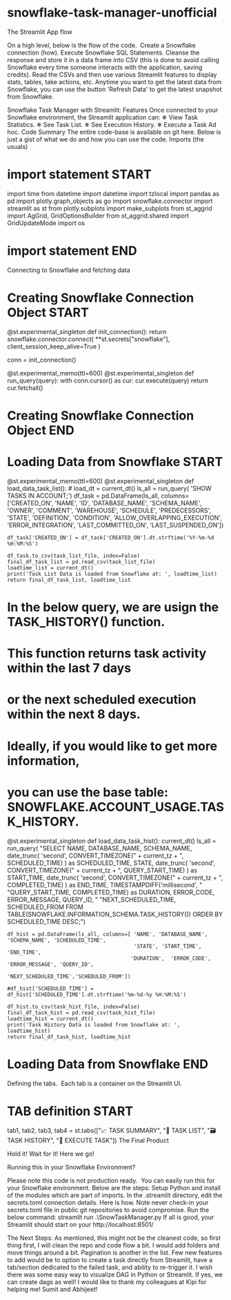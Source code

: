 # snowflake-task-manager-unofficial
The Streamlit App flow

On a high level, below is the flow of the code. 
Create a Snowflake connection (how).
Execute Snowflake SQL Statements.
Cleanse the response and store it in a data frame into CSV (this is done to avoid calling Snowflake every time someone interacts with the application, saving credits).
Read the CSVs and then use various Streamlit features to display stats, tables, take actions, etc.
Anytime you want to get the latest data from Snowflake, you can use the button 'Refresh Data' to get the latest snapshot from Snowflake.

Snowflake Task Manager with Streamlit: Features
Once connected to your Snowflake environment, the Streamlit application can:
❄ View Task Statistics.
❄ See Task List.
❄ See Execution History.
❄ Execute a Task Ad hoc.
Code Summary
The entire code-base is available on git here. Below is just a gist of what we do and how you can use the code.
Imports (the usuals)
# import statement START
import time
from datetime import datetime
import tzlocal
import pandas as pd
import plotly.graph_objects as go
import snowflake.connector
import streamlit as st
from plotly.subplots import make_subplots
from st_aggrid import AgGrid, GridOptionsBuilder
from st_aggrid.shared import GridUpdateMode
import os
# import statement END
Connecting to Snowflake and fetching data
# Creating Snowflake Connection Object START
@st.experimental_singleton
def init_connection():
    return snowflake.connector.connect(
        **st.secrets["snowflake"], client_session_keep_alive=True
    )

conn = init_connection()

@st.experimental_memo(ttl=600)
@st.experimental_singleton
def run_query(query):
    with conn.cursor() as cur:
        cur.execute(query)
        return cur.fetchall()

# Creating Snowflake Connection Object END

# Loading Data from Snowflake START
@st.experimental_memo(ttl=600)
@st.experimental_singleton
def load_data_task_list():
    # load_dt = current_dt()
    ls_all = run_query(
        'SHOW TASKS IN ACCOUNT;')
    df_task = pd.DataFrame(ls_all,
                           columns=['CREATED_ON', 'NAME', 'ID', 'DATABASE_NAME', 'SCHEMA_NAME', 'OWNER', 'COMMENT',
                                    'WAREHOUSE', 'SCHEDULE', 'PREDECESSORS', 'STATE', 'DEFINITION', 'CONDITION',
                                    'ALLOW_OVERLAPPING_EXECUTION', 'ERROR_INTEGRATION', 'LAST_COMMITTED_ON',
                                    'LAST_SUSPENDED_ON'])

    df_task['CREATED_ON'] = df_task['CREATED_ON'].dt.strftime('%Y-%m-%d %H:%M:%S')

    df_task.to_csv(task_list_file, index=False)
    final_df_task_list = pd.read_csv(task_list_file)
    loadtime_list = current_dt()
    print('Task List Data is loaded from Snowflake at: ', loadtime_list)
    return final_df_task_list, loadtime_list

# In the below query, we are usign the TASK_HISTORY() function. 
# This function returns task activity within the last 7 days
# or the next scheduled execution within the next 8 days.
# Ideally, if you would like to get more information, 
# you can use the base table: SNOWFLAKE.ACCOUNT_USAGE.TASK_HISTORY.

@st.experimental_singleton
def load_data_task_hist():
    current_dt()
    ls_all = run_query(
        "SELECT NAME, DATABASE_NAME,  SCHEMA_NAME, date_trunc( 'second', CONVERT_TIMEZONE(" + current_tz +
        ", SCHEDULED_TIME) ) as SCHEDULED_TIME, STATE, date_trunc( 'second', CONVERT_TIMEZONE(" + current_tz +
        ", QUERY_START_TIME) ) as START_TIME, date_trunc( 'second', CONVERT_TIMEZONE(" + current_tz +
        ", COMPLETED_TIME) ) as END_TIME, TIMESTAMPDIFF('millisecond', "
        "QUERY_START_TIME, COMPLETED_TIME) as DURATION, ERROR_CODE, ERROR_MESSAGE, QUERY_ID, "
        "NEXT_SCHEDULED_TIME, SCHEDULED_FROM FROM TABLE(SNOWFLAKE.INFORMATION_SCHEMA.TASK_HISTORY()) ORDER BY SCHEDULED_TIME DESC;")

    df_hist = pd.DataFrame(ls_all, columns=[ 'NAME', 'DATABASE_NAME', 'SCHEMA_NAME', 'SCHEDULED_TIME',
                                             'STATE', 'START_TIME', 'END_TIME',
                                            'DURATION',  'ERROR_CODE', 'ERROR_MESSAGE', 'QUERY_ID',
                                            'NEXT_SCHEDULED_TIME','SCHEDULED_FROM'])

    #df_hist['SCHEDULED_TIME'] = df_hist['SCHEDULED_TIME'].dt.strftime('%m-%d-%y %H:%M:%S')

    df_hist.to_csv(task_hist_file, index=False)
    final_df_task_hist = pd.read_csv(task_hist_file)
    loadtime_hist = current_dt()
    print('Task History Data is loaded from Snowflake at: ', loadtime_hist)
    return final_df_task_hist, loadtime_hist

# Loading Data from Snowflake END
Defining the tabs. 
Each tab is a container on the Streamlit UI.
# TAB definition START
tab1, tab2, tab3, tab4 = st.tabs(["📈 TASK SUMMARY", "📜 TASK LIST", "🗃 TASK HISTORY", "🏃 EXECUTE TASK"])
The Final Product

Hold it! Wait for it! Here we go!

Running this in your Snowflake Environment?

Please note this code is not production ready. 
You can easily run this for your Snowflake environment. Below are the steps:
Setup Python and install of the modules which are part of imports.
In the .streamlit directory, edit the secrets.toml connection details. Here is how. Note never check-in your secrets.toml file in public git repositories to avoid compromise.
Run the below command: streamlit run .\SnowTaskManager.py
If all is good, your Streamlit should start on your http://localhost:8501/ 

The Next Steps:
As mentioned, this might not be the cleanest code, so first thing first, I will clean the repo and code flow a bit. I would add folders and move things around a bit. Pagination is another in the list.
Few new features to add would be to option to create a task directly from Streamlit, have a tab/section  dedicated to the failed task, and ability to re-trigger it. I wish there was some easy way to visualize DAG in Python or Streamlit. If yes, we can create dags as well!
I would like to thank my colleagues at Kipi for helping me! Sumit and Abhijeet!
